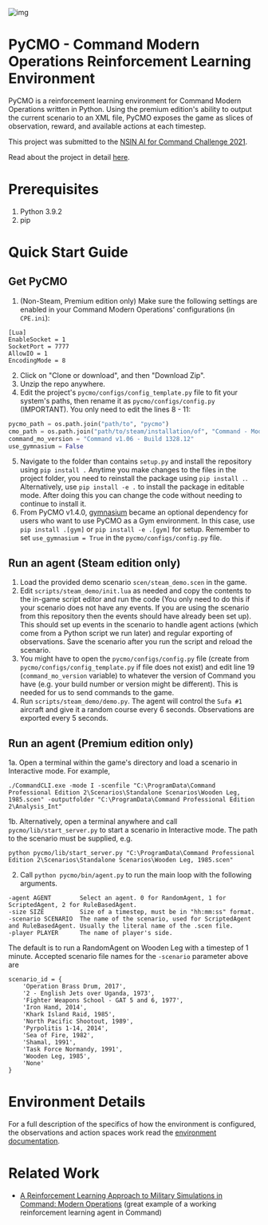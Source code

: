 ![img](https://hb.imgix.net/05f49fdf2ca2abd4544cdb22345a4a9d29f11051.jpeg?auto=compress,format&fit=crop&h=353&w=616&s=9954ab723bba102a78aaaf27c930329c)

# PyCMO - Command Modern Operations Reinforcement Learning Environment

PyCMO is a reinforcement learning environment for Command Modern Operations written in Python. Using the premium edition's ability to output the current scenario to an XML file, PyCMO exposes the game as slices of observation, reward, and available actions at each timestep.

This project was submitted to the [NSIN AI for Command Challenge 2021](https://www.nsin.us/events/2021-07-05-ai-command/).

Read about the project in detail [here](https://minhhua.com/pycmo/).

# Prerequisites

1. Python 3.9.2
2. pip

# Quick Start Guide

## Get PyCMO

1. (Non-Steam, Premium edition only) Make sure the following settings are enabled in your Command Modern Operations' configurations (in `CPE.ini`):

```
[Lua]
EnableSocket = 1
SocketPort = 7777
AllowIO = 1
EncodingMode = 8
```

2. Click on "Clone or download", and then "Download Zip".
3. Unzip the repo anywhere.
4. Edit the project's `pycmo/configs/config_template.py` file to fit your system's paths, then rename it as `pycmo/configs/config.py` (IMPORTANT). You only need to edit the lines 8 - 11:

```python
pycmo_path = os.path.join("path/to", "pycmo")
cmo_path = os.path.join("path/to/steam/installation/of", "Command - Modern Operations")
command_mo_version = "Command v1.06 - Build 1328.12"
use_gymnasium = False
```

5. Navigate to the folder than contains `setup.py` and install the repository using `pip install .` Anytime you make changes to the files in the project folder, you need to reinstall the package using `pip install .`. Alternatively, use `pip install -e .` to install the package in editable mode. After doing this you can change the code without needing to continue to install it.
6. From PyCMO v1.4.0, [gymnasium](https://gymnasium.farama.org/) became an optional dependency for users who want to use PyCMO as a Gym environment. In this case, use `pip install .[gym]` or `pip install -e .[gym]` for setup. Remember to set `use_gymnasium = True` in the `pycmo/configs/config.py` file.

## Run an agent (Steam edition only)

1. Load the provided demo scenario `scen/steam_demo.scen` in the game.
2. Edit `scripts/steam_demo/init.lua` as needed and copy the contents to the in-game script editor and run the code (You only need to do this if your scenario does not have any events. If you are using the scenario from this repository then the events should have already been set up). This should set up events in the scenario to handle agent actions (which come from a Python script we run later) and regular exporting of observations. Save the scenario after you run the script and reload the scenario.
3. You might have to open the `pycmo/configs/config.py` file (create from `pycmo/configs/config_template.py` if file does not exist) and edit line 19 (`command_mo_version` variable) to whatever the version of Command you have (e.g. your build number or version might be different). This is needed for us to send commands to the game.
4. Run `scripts/steam_demo/demo.py`. The agent will control the `Sufa #1` aircraft and give it a random course every 6 seconds. Observations are exported every 5 seconds.

## Run an agent (Premium edition only)

1a. Open a terminal within the game's directory and load a scenario in Interactive mode. For example,

```
./CommandCLI.exe -mode I -scenfile "C:\ProgramData\Command Professional Edition 2\Scenarios\Standalone Scenarios\Wooden Leg, 1985.scen" -outputfolder "C:\ProgramData\Command Professional Edition 2\Analysis_Int"
```

1b. Alternatively, open a terminal anywhere and call `pycmo/lib/start_server.py` to start a scenario in Interactive mode. The path to the scenario must be supplied, e.g.

```
python pycmo/lib/start_server.py "C:\ProgramData\Command Professional Edition 2\Scenarios\Standalone Scenarios\Wooden Leg, 1985.scen"
```

2. Call `python pycmo/bin/agent.py` to run the main loop with the following arguments.

```
-agent AGENT        Select an agent. 0 for RandomAgent, 1 for ScriptedAgent, 2 for RuleBasedAgent.
-size SIZE          Size of a timestep, must be in "hh:mm:ss" format.
-scenario SCENARIO  The name of the scenario, used for ScriptedAgent and RuleBasedAgent. Usually the literal name of the .scen file.
-player PLAYER      The name of player's side.
```

The default is to run a RandomAgent on Wooden Leg with a timestep of 1 minute. Accepted scenario file names for the `-scenario` parameter above are

```
scenario_id = {
    'Operation Brass Drum, 2017',
    '2 - English Jets over Uganda, 1973',
    'Fighter Weapons School - GAT 5 and 6, 1977',
    'Iron Hand, 2014',
    'Khark Island Raid, 1985',
    'North Pacific Shootout, 1989',
    'Pyrpolitis 1-14, 2014',
    'Sea of Fire, 1982',
    'Shamal, 1991',
    'Task Force Normandy, 1991',
    'Wooden Leg, 1985',
    'None'
}
```

# Environment Details

For a full description of the specifics of how the environment is configured, the observations and action spaces work read the [environment documentation](https://github.com/duyminh1998/pycmo/blob/main/docs/environment.md).

# Related Work

- [A Reinforcement Learning Approach to Military Simulations in Command: Modern Operations](https://ieeexplore.ieee.org/document/10540085) (great example of a working reinforcement learning agent in Command)
